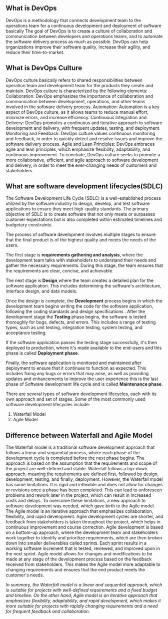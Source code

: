 ## What is DevOps
DevOps is a methodology that connects development team to the operations team for a continuous development and deployment of software basically The goal of DevOps is to create a culture of collaboration and communication between developers and operations teams, and to automate the software delivery process as much as possible. DevOps can help organizations improve their software quality, increase their agility, and reduce their time-to-market.

## What is DevOps Culture
DevOps culture basically refers to shared responsibilities between operation team and development team for the products they create and maintain.
DevOps culture is characterized by the following elements:
Collaboration: DevOps emphasizes the importance of collaboration and communication between development, operations, and other teams involved in the software delivery process.
Automation: Automation is a key aspect of DevOps culture, as it allows teams to reduce manual effort, minimize errors, and increase efficiency.
Continuous Integration and Delivery: DevOps promotes a continuous and iterative approach to software development and delivery, with frequent updates, testing, and deployment.
Monitoring and Feedback: DevOps culture values continuous monitoring and feedback, in order to quickly detect and resolve issues and improve the software delivery process.
Agile and Lean Principles: DevOps embraces agile and lean principles, which emphasize flexibility, adaptability, and continuous improvement.
To conclude,  DevOps culture seeks to promote a more collaborative, efficient, and agile approach to software development and delivery, in order to meet the ever-changing needs of customers and stakeholders.

## What are software development lifecycles(SDLC)
The Software Development Life Cycle (SDLC) is a well-established process utilized by the software industry to design, develop, and test software applications to ensure they meet high-quality standards. The primary objective of SDLC is to create software that not only meets or surpasses customer expectations but is also completed within estimated timelines and budgetary constraints.

The process of software development involves multiple stages to ensure that the final product is of the highest quality and meets the needs of the users.

The first stage is **requirements gathering and analysis**, where the development team talks with stakeholders to understand their needs and gather the necessary requirements. During this stage, the team ensures that the requirements are clear, concise, and achievable.

The next stage is **Design**,where the team creates a detailed plan for the software application. This includes determining the software's architecture, interface design, and data models.

Once the design is complete, the **Development** process begins in which the development team begins writing the code for the software application, following the coding standards and design specifications
.
After the development stage the **Testing** phase begins, the software is tested thoroughly for bugs, defects, and errors. This includes a range of testing types, such as unit testing, integration testing, system testing, and acceptance testing.

If the software application passes the testing stage successfully, it's then deployed to production, where it's made available to the end-users and this phase is called **Deployment phase**.

Finally, the software application is monitored and maintained after deployment to ensure that it continues to function as expected. This includes fixing any bugs or errors that may arise, as well as providing updates and enhancements to improve the user experience this is the last phase of Software development life cycle and is called **Maintenance phase**.

There are several types of software development lifecycles, each with its own approach and set of stages. Some of the most commonly used software development lifecycles include:
1. Waterfall Model
2. Agile Model

## Difference between Waterfall and Agile Model
The Waterfall model is a traditional software development approach that follows a linear and sequential process, where each phase of the development cycle is completed before the next phase begins. The approach is based on the assumption that the requirements and scope of the project are well-defined and stable. Waterfall follows a top-down approach, meaning the requirements are defined first, followed by design, development, testing, and finally, deployment.
However, the Waterfall model has some limitations. It is rigid and inflexible and does not allow for changes or revisions once a phase has been completed. This can lead to unforeseen problems and rework later in the project, which can result in increased costs and delays.
To overcome these limitations, a new approach to software development was needed, which gave birth to the Agile model. The Agile model is an iterative approach that emphasizes collaboration, flexibility, and rapid development. Agile development cycles are shorter, and feedback from stakeholders is taken throughout the project, which helps in continuous improvement and course correction.
Agile development is based on a bottom-up approach, where the development team and stakeholders work together to identify and prioritize requirements, which are then broken down into smaller deliverables called sprints. Each sprint results in a working software increment that is tested, reviewed, and improved upon in the next sprint. Agile model allows for changes and modifications to be made at any stage of the development process based on the feedback received from stakeholders. This makes the Agile model more adaptable to changing requirements and ensures that the end product meets the customer's needs.

*In summary, the Waterfall model is a linear and sequential approach, which is suitable for projects with well-defined requirements and a fixed budget and timeline. On the other hand, Agile model is an iterative approach that emphasizes flexibility, adaptability, and rapid development, which makes it more suitable for projects with rapidly changing requirements and a need for frequent feedback and collaboration.*

